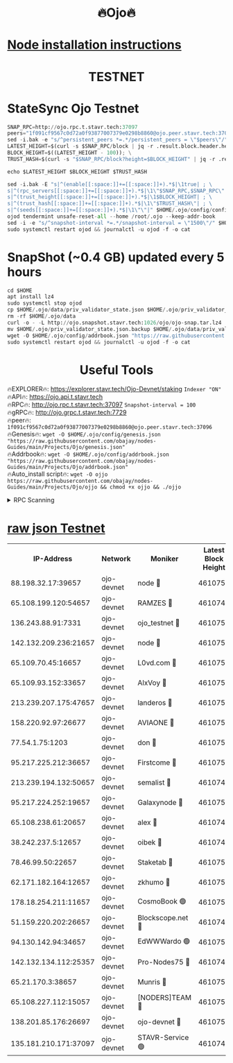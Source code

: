 <h1 align="center"> 🔥Ojo🔥</h1>

[Node installation instructions](https://github.com/obajay/nodes-Guides/tree/main/Projects/Ojo)
=

<h1 align="center"> TESTNET</h1>

# StateSync Ojo Testnet
```python
SNAP_RPC=http://ojo.rpc.t.stavr.tech:37097
peers="1f091cf9567c0d72a0f93877007379e0298b8860@ojo.peer.stavr.tech:37096"
sed -i.bak -e "s/^persistent_peers *=.*/persistent_peers = \"$peers\"/" $HOME/.ojo/config/config.toml
LATEST_HEIGHT=$(curl -s $SNAP_RPC/block | jq -r .result.block.header.height); \
BLOCK_HEIGHT=$((LATEST_HEIGHT - 100)); \
TRUST_HASH=$(curl -s "$SNAP_RPC/block?height=$BLOCK_HEIGHT" | jq -r .result.block_id.hash)

echo $LATEST_HEIGHT $BLOCK_HEIGHT $TRUST_HASH

sed -i.bak -E "s|^(enable[[:space:]]+=[[:space:]]+).*$|\1true| ; \
s|^(rpc_servers[[:space:]]+=[[:space:]]+).*$|\1\"$SNAP_RPC,$SNAP_RPC\"| ; \
s|^(trust_height[[:space:]]+=[[:space:]]+).*$|\1$BLOCK_HEIGHT| ; \
s|^(trust_hash[[:space:]]+=[[:space:]]+).*$|\1\"$TRUST_HASH\"| ; \
s|^(seeds[[:space:]]+=[[:space:]]+).*$|\1\"\"|" $HOME/.ojo/config/config.toml
ojod tendermint unsafe-reset-all --home /root/.ojo --keep-addr-book
sed -i -e "s/^snapshot-interval *=.*/snapshot-interval = \"1500\"/" $HOME/.ojo/config/app.toml
sudo systemctl restart ojod && journalctl -u ojod -f -o cat
```
# SnapShot (~0.4 GB) updated every 5 hours
```python
cd $HOME
apt install lz4
sudo systemctl stop ojod
cp $HOME/.ojo/data/priv_validator_state.json $HOME/.ojo/priv_validator_state.json.backup
rm -rf $HOME/.ojo/data
curl -o - -L http://ojo.snapshot.stavr.tech:1026/ojo/ojo-snap.tar.lz4 | lz4 -c -d - | tar -x -C $HOME/.ojo --strip-components 2
mv $HOME/.ojo/priv_validator_state.json.backup $HOME/.ojo/data/priv_validator_state.json
wget -O $HOME/.ojo/config/addrbook.json "https://raw.githubusercontent.com/obajay/nodes-Guides/main/Projects/Ojo/addrbook.json"
sudo systemctl restart ojod && journalctl -u ojod -f -o cat
```
 <h1 align="center"> Useful Tools</h1>

🔥EXPLORER🔥:        https://explorer.stavr.tech/Ojo-Devnet/staking        `Indexer "ON"` \
🔥API🔥:                     https://ojo.api.t.stavr.tech \
🔥RPC🔥:                    http://ojo.rpc.t.stavr.tech:37097              `Snapshot-interval = 100` \
🔥gRPC🔥:                  http://ojo.grpc.t.stavr.tech:7729 \
🔥peer🔥:                   `1f091cf9567c0d72a0f93877007379e0298b8860@ojo.peer.stavr.tech:37096` \
🔥Genesis🔥:    ```wget -O $HOME/.ojo/config/genesis.json "https://raw.githubusercontent.com/obajay/nodes-Guides/main/Projects/Ojo/genesis.json"``` \
🔥Addrbook🔥:    ```wget -O $HOME/.ojo/config/addrbook.json "https://raw.githubusercontent.com/obajay/nodes-Guides/main/Projects/Ojo/addrbook.json"``` \
🔥Auto_install script🔥: ```wget -O ojjo https://raw.githubusercontent.com/obajay/nodes-Guides/main/Projects/Ojo/ojjo && chmod +x ojjo && ./ojjo```


<details>
<summary>RPC Scanning</summary>

<h2 align="center"> We scan nodes in real time every 4 hours. And we provide the final result of RPC endpoints.
We cannot influence the operation of these nodes in any way. </h2>


```python
If Voting Power is higher than 0 --> then the Node is a validator of the network and may be subject to attack and be a potential threat to the chain.
```
```python
We marked such validators with a red symbol
```

</details>

[raw json Testnet](https://rpc-check.ojot.stavr.tech/ojot/rpc-ojot-result.json)
=


<table><tr><th>IP-Address</th><th>Network</th><th>Moniker</th><th>Latest Block Height</th><th>Earliest Block Height</th><th>Catching Up</th><th>Tx Index</th><th>Voting Power</th><th>Scan Time</th></tr><tr><td>88.198.32.17:39657</td><td>ojo-devnet</td><td>node 🔴</td><td>4610753</td><td>300001</td><td>False</td><td>on</td><td>65654</td><td>2023-12-22T14:41:16.980514569UTC</td></tr><tr><td>65.108.199.120:54657</td><td>ojo-devnet</td><td>RAMZES 🔴</td><td>4610748</td><td>306156</td><td>False</td><td>on</td><td>15420</td><td>2023-12-22T14:40:51.160793952UTC</td></tr><tr><td>136.243.88.91:7331</td><td>ojo-devnet</td><td>ojo_testnet 🔴</td><td>4610750</td><td>308845</td><td>False</td><td>on</td><td>1000</td><td>2023-12-22T14:40:59.445902461UTC</td></tr><tr><td>142.132.209.236:21657</td><td>ojo-devnet</td><td>node 🔴</td><td>4610753</td><td>350001</td><td>False</td><td>on</td><td>1999</td><td>2023-12-22T14:41:15.586740594UTC</td></tr><tr><td>65.109.70.45:16657</td><td>ojo-devnet</td><td>L0vd.com 🔴</td><td>4610753</td><td>695918</td><td>False</td><td>off</td><td>998</td><td>2023-12-22T14:41:20.640925099UTC</td></tr><tr><td>65.109.93.152:33657</td><td>ojo-devnet</td><td>AlxVoy 🔴</td><td>4610753</td><td>2319801</td><td>False</td><td>on</td><td>4536782</td><td>2023-12-22T14:41:15.273361984UTC</td></tr><tr><td>213.239.207.175:47657</td><td>ojo-devnet</td><td>landeros 🔴</td><td>4610752</td><td>2714001</td><td>False</td><td>off</td><td>11083</td><td>2023-12-22T14:41:10.434154930UTC</td></tr><tr><td>158.220.92.97:26677</td><td>ojo-devnet</td><td>AVIAONE 🔴</td><td>4610752</td><td>2754001</td><td>False</td><td>on</td><td>13867</td><td>2023-12-22T14:41:10.126469174UTC</td></tr><tr><td>77.54.1.75:1203</td><td>ojo-devnet</td><td>don 🔴</td><td>4610753</td><td>2906401</td><td>False</td><td>on</td><td>10</td><td>2023-12-22T14:41:16.765936734UTC</td></tr><tr><td>95.217.225.212:36657</td><td>ojo-devnet</td><td>Firstcome 🔴</td><td>4610750</td><td>2985946</td><td>False</td><td>on</td><td>13566</td><td>2023-12-22T14:40:59.195539781UTC</td></tr><tr><td>213.239.194.132:50657</td><td>ojo-devnet</td><td>semalist 🔴</td><td>4610748</td><td>3223522</td><td>False</td><td>on</td><td>19037</td><td>2023-12-22T14:40:51.410451069UTC</td></tr><tr><td>95.217.224.252:19657</td><td>ojo-devnet</td><td>Galaxynode 🔴</td><td>4610753</td><td>3685492</td><td>False</td><td>on</td><td>11888</td><td>2023-12-22T14:41:19.621636503UTC</td></tr><tr><td>65.108.238.61:20657</td><td>ojo-devnet</td><td>alex 🔴</td><td>4610748</td><td>4158001</td><td>False</td><td>on</td><td>11359</td><td>2023-12-22T14:40:50.852687230UTC</td></tr><tr><td>38.242.237.5:12657</td><td>ojo-devnet</td><td>oibek 🔴</td><td>4610748</td><td>4196001</td><td>False</td><td>off</td><td>1051</td><td>2023-12-22T14:40:51.726608296UTC</td></tr><tr><td>78.46.99.50:22657</td><td>ojo-devnet</td><td>Staketab 🔴</td><td>4610754</td><td>4254801</td><td>False</td><td>on</td><td>1276</td><td>2023-12-22T14:41:20.930396007UTC</td></tr><tr><td>62.171.182.164:12657</td><td>ojo-devnet</td><td>zkhumo 🔴</td><td>4610753</td><td>4384001</td><td>False</td><td>off</td><td>998</td><td>2023-12-22T14:41:15.956531485UTC</td></tr><tr><td>178.18.254.211:11657</td><td>ojo-devnet</td><td>CosmoBook 🟢</td><td>4610753</td><td>4392001</td><td>False</td><td>off</td><td>0</td><td>2023-12-22T14:41:16.323389576UTC</td></tr><tr><td>51.159.220.202:26657</td><td>ojo-devnet</td><td>Blockscope.net 🔴</td><td>4610748</td><td>4425001</td><td>False</td><td>on</td><td>981</td><td>2023-12-22T14:40:48.345835464UTC</td></tr><tr><td>94.130.142.94:34657</td><td>ojo-devnet</td><td>EdWWWardo 🟢</td><td>4610752</td><td>4438946</td><td>False</td><td>on</td><td>0</td><td>2023-12-22T14:41:12.747968338UTC</td></tr><tr><td>142.132.134.112:25357</td><td>ojo-devnet</td><td>Pro-Nodes75 🔴</td><td>4610749</td><td>4510749</td><td>False</td><td>on</td><td>24651</td><td>2023-12-22T14:40:56.441785092UTC</td></tr><tr><td>65.21.170.3:38657</td><td>ojo-devnet</td><td>Munris 🔴</td><td>4610750</td><td>4510750</td><td>False</td><td>off</td><td>20123</td><td>2023-12-22T14:40:58.845593767UTC</td></tr><tr><td>65.108.227.112:15057</td><td>ojo-devnet</td><td>[NODERS]TEAM 🔴</td><td>4610753</td><td>4510753</td><td>False</td><td>off</td><td>9999</td><td>2023-12-22T14:41:19.954897373UTC</td></tr><tr><td>138.201.85.176:26697</td><td>ojo-devnet</td><td>ojo-devnet 🔴</td><td>4610753</td><td>4510753</td><td>False</td><td>on</td><td>1000024000</td><td>2023-12-22T14:41:20.219523764UTC</td></tr><tr><td>135.181.210.171:37097</td><td>ojo-devnet</td><td>STAVR-Service 🟢</td><td>4610749</td><td>4609001</td><td>False</td><td>on</td><td>0</td><td>2023-12-22T14:40:54.159049262UTC</td></tr></table>